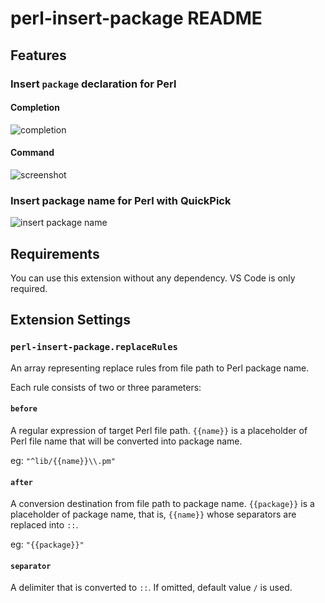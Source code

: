 # perl-insert-package README

## Features

### Insert `package` declaration for Perl

#### Completion

![completion](https://i.gyazo.com/fb7fc83d4717aa8898b57af8110d82bc.gif)

#### Command

![screenshot](https://i.gyazo.com/32c4dfcf6ec3bf3a39530fa35b6cab66.gif)

### Insert package name for Perl with QuickPick

![insert package name](https://i.gyazo.com/b47345d53a0a142582e3f174a73235fe.gif)

## Requirements

You can use this extension without any dependency.
VS Code is only required.

## Extension Settings

### `perl-insert-package.replaceRules`

An array representing replace rules from file path to Perl package name.

Each rule consists of two or three parameters:

#### `before`

A regular expression of target Perl file path.
`{{name}}` is a placeholder of Perl file name that will be converted into package name.

eg: `"^lib/{{name}}\\.pm"`

#### `after`

A conversion destination from file path to package name.
`{{package}}` is a placeholder of package name, that is, `{{name}}` whose separators are replaced into `::`.

eg: `"{{package}}"`

#### `separator`

A delimiter that is converted to `::`. If omitted, default value `/` is used.
